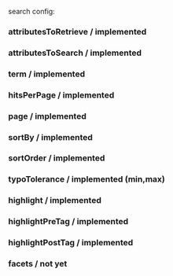 search config:
### attributesToRetrieve  / implemented
### attributesToSearch    / implemented
### term                  / implemented
### hitsPerPage           / implemented
### page                  / implemented
### sortBy                / implemented
### sortOrder             / implemented
### typoTolerance         / implemented (min,max)
### highlight             / implemented
### highlightPreTag       / implemented
### highlightPostTag      / implemented
### facets                / not yet
